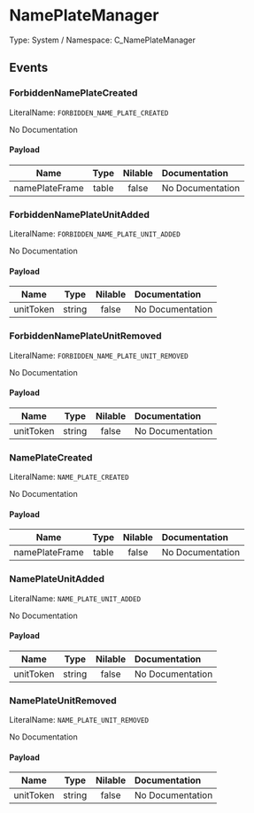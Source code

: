 # NamePlateManager

Type: System / Namespace: C_NamePlateManager

## Events

### ForbiddenNamePlateCreated
LiteralName: `FORBIDDEN_NAME_PLATE_CREATED`

No Documentation

#### Payload
|Name|Type|Nilable|Documentation|
|:---:|:---:|:---:|:---|
|namePlateFrame|table|false|No Documentation|
### ForbiddenNamePlateUnitAdded
LiteralName: `FORBIDDEN_NAME_PLATE_UNIT_ADDED`

No Documentation

#### Payload
|Name|Type|Nilable|Documentation|
|:---:|:---:|:---:|:---|
|unitToken|string|false|No Documentation|
### ForbiddenNamePlateUnitRemoved
LiteralName: `FORBIDDEN_NAME_PLATE_UNIT_REMOVED`

No Documentation

#### Payload
|Name|Type|Nilable|Documentation|
|:---:|:---:|:---:|:---|
|unitToken|string|false|No Documentation|
### NamePlateCreated
LiteralName: `NAME_PLATE_CREATED`

No Documentation

#### Payload
|Name|Type|Nilable|Documentation|
|:---:|:---:|:---:|:---|
|namePlateFrame|table|false|No Documentation|
### NamePlateUnitAdded
LiteralName: `NAME_PLATE_UNIT_ADDED`

No Documentation

#### Payload
|Name|Type|Nilable|Documentation|
|:---:|:---:|:---:|:---|
|unitToken|string|false|No Documentation|
### NamePlateUnitRemoved
LiteralName: `NAME_PLATE_UNIT_REMOVED`

No Documentation

#### Payload
|Name|Type|Nilable|Documentation|
|:---:|:---:|:---:|:---|
|unitToken|string|false|No Documentation|